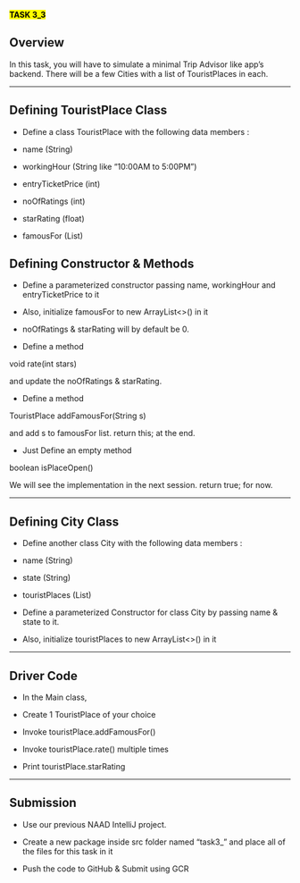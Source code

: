 **<mark>TASK 3_3</mark>**

## Overview

In this task, you will have to simulate a minimal Trip Advisor like app’s backend. There will be a few Cities with a list of TouristPlaces in each.

---

## Defining TouristPlace Class

- Define a class TouristPlace with the following data members :

- name (String)

- workingHour (String like “10:00AM to 5:00PM”)

- entryTicketPrice (int)

- noOfRatings (int)

- starRating (float)

- famousFor (List<String>)

## Defining Constructor & Methods

- Define a parameterized constructor passing name, workingHour and entryTicketPrice to it

- Also, initialize famousFor to new ArrayList<>() in it

- noOfRatings & starRating will by default be 0.

- Define a method 

void rate(int stars)

and update the noOfRatings & starRating.

- Define a method 

TouristPlace addFamousFor(String s)

and add s to famousFor list. return this; at the end.

- Just Define an empty method 

boolean isPlaceOpen()

We will see the implementation in the next session. return true; for now.

---

## Defining City Class

- Define another class City with the following data members :

- name (String)

- state (String)

- touristPlaces (List<TouristPlace>)

- Define a parameterized Constructor for class City by passing name & state to it.

- Also, initialize touristPlaces to new ArrayList<>() in it

---

## Driver Code

- In the Main class,

- Create 1 TouristPlace of your choice

- Invoke touristPlace.addFamousFor()

- Invoke touristPlace.rate() multiple times

- Print touristPlace.starRating

---

## Submission

- Use our previous NAAD IntelliJ project.

- Create a new package inside src folder named “task3_” and place all of the files for this task in it

- Push the code to GitHub & Submit using GCR


